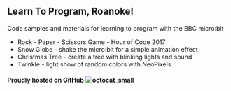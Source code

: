 ## Learn To Program, Roanoke!

Code samples and materials for learning to program with the BBC micro:bit

* Rock - Paper - Scissors Game - Hour of Code 2017
* Snow Globe - shake the micro:bit for a simple animation effect
* Christmas Tree - create a tree with blinking lights and sound
* Twinkle - light show of random colors with NeoPixels

#### Proudly hosted on GitHub ![octocat_small](https://user-images.githubusercontent.com/16419894/27620843-839a2fa6-5b9a-11e7-9ebc-76a8e713b7f7.png)


